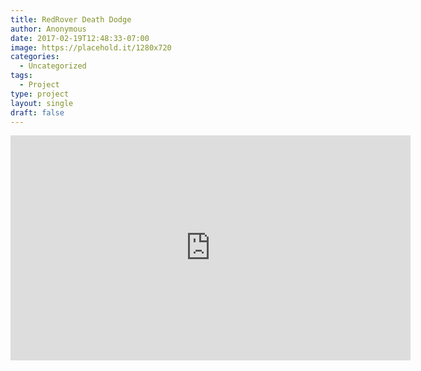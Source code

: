 ```yaml
---
title: RedRover Death Dodge
author: Anonymous
date: 2017-02-19T12:48:33-07:00
image: https://placehold.it/1280x720
categories:
  - Uncategorized
tags:
  - Project
type: project
layout: single
draft: false
---
```


<iframe src="https://player.vimeo.com/video/41659794" width="640" height="360" frameborder="0" webkitallowfullscreen mozallowfullscreen allowfullscreen></iframe>
